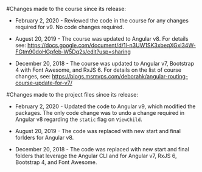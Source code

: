 #Changes made to the course since its release:

- February 2, 2020 - Reviewed the code in the course for any changes required for v9. No code changes required.

- August 20, 2019 - The course was updated to Angular v8. For details see: https://docs.google.com/document/d/1l-n3UW1SK3xbeqXGxl34W-FGtm90doHGpfeb-W5Dq2s/edit?usp=sharing

- December 20, 2018 - The course was updated to Angular v7, Bootstrap 4 with Font Awesome, and RxJS 6. For details on the list of course changes, see: https://blogs.msmvps.com/deborahk/angular-routing-course-update-for-v7/

#Changes made to the project files since its release:

- February 2, 2020 - Updated the code to Angular v9, which modified the packages. The only code change was to undo a change required in Angular v8 regarding the `static` flag on `ViewChild`.

- August 20, 2019 - The code was replaced with new start and final forlders for Angular v8.

- December 20, 2018 - The code was replaced with new start and final folders that leverage the Angular CLI and for Angular v7, RxJS 6, Bootstrap 4, and Font Awesome.
